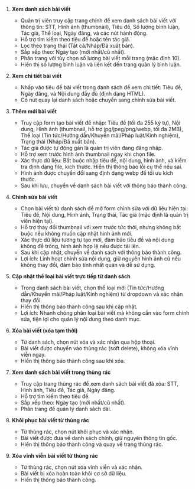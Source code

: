 1. **Xem danh sách bài viết**

    - Quản trị viên truy cập trang chính để xem danh sách bài viết với thông tin: STT, Hình ảnh (thumbnail), Tiêu đề, Số lượng bình luận, Tác giả, Thể loại, Ngày đăng, và các nút hành động.
    - Hỗ trợ tìm kiếm theo tiêu đề hoặc tên tác giả.
    - Lọc theo trạng thái (Tất cả/Nháp/Đã xuất bản).
    - Sắp xếp theo: Ngày tạo (mới nhất/cũ nhất).
    - Phân trang với tùy chọn số lượng bài viết mỗi trang (mặc định 10).
    - Hiển thị số lượng bình luận và liên kết đến trang quản lý bình luận.

2. **Xem chi tiết bài viết**

    - Nhấp vào tiêu đề bài viết trong danh sách để xem chi tiết: Tiêu đề, Ngày đăng, và Nội dung đầy đủ (định dạng HTML).
    - Có nút quay lại danh sách hoặc chuyển sang chỉnh sửa bài viết.

3. **Thêm mới bài viết**

    - Truy cập form tạo bài viết để nhập: Tiêu đề (tối đa 255 ký tự), Nội dung, Hình ảnh (thumbnail, hỗ trợ jpg/jpeg/png/webp, tối đa 2MB), Thể loại (Tin tức/Hướng dẫn/Khuyến mãi/Pháp luật/Kinh nghiệm), Trạng thái (Nháp/Đã xuất bản).
    - Tác giả được tự động gán là quản trị viên đang đăng nhập.
    - Hỗ trợ xem trước hình ảnh thumbnail ngay khi chọn file.
    - Xác thực dữ liệu: Bắt buộc nhập tiêu đề, nội dung, hình ảnh, và kiểm tra định dạng file, kích thước. Hiển thị thông báo lỗi cụ thể nếu sai.
    - Hình ảnh được chuyển đổi sang định dạng webp để tối ưu kích thước.
    - Sau khi lưu, chuyển về danh sách bài viết với thông báo thành công.

4. **Chỉnh sửa bài viết**

    - Chọn bài viết từ danh sách để mở form chỉnh sửa với dữ liệu hiện tại: Tiêu đề, Nội dung, Hình ảnh, Trạng thái, Tác giả (mặc định là quản trị viên hiện tại).
    - Hỗ trợ thay đổi thumbnail với xem trước tức thời, nhưng không bắt buộc nếu không muốn cập nhật hình ảnh mới.
    - Xác thực dữ liệu tương tự tạo mới, đảm bảo tiêu đề và nội dung không để trống, hình ảnh hợp lệ nếu được tải lên.
    - Sau khi cập nhật, chuyển về danh sách với thông báo thành công.
    - Lợi ích: Linh hoạt chỉnh sửa nội dung, giữ nguyên hình ảnh cũ nếu không thay đổi, đảm bảo tính nhất quán và dễ sử dụng.

5. **Cập nhật thể loại bài viết trực tiếp từ danh sách**

    - Trong danh sách bài viết, chọn thể loại mới (Tin tức/Hướng dẫn/Khuyến mãi/Pháp luật/Kinh nghiệm) từ dropdown và xác nhận thay đổi.
    - Hiển thị thông báo thành công sau khi cập nhật.
    - Lợi ích: Nhanh chóng phân loại bài viết mà không cần vào form chỉnh sửa, tiện lợi cho quản lý nội dung theo danh mục.

6. **Xóa bài viết (xóa tạm thời)**

    - Từ danh sách, chọn nút xóa và xác nhận qua hộp thoại.
    - Bài viết được chuyển vào thùng rác (soft delete), không xóa vĩnh viễn ngay.
    - Hiển thị thông báo thành công sau khi xóa.

7. **Xem danh sách bài viết trong thùng rác**

    - Truy cập trang thùng rác để xem danh sách bài viết đã xóa: STT, Hình ảnh, Tiêu đề, Tác giả, Ngày đăng.
    - Hỗ trợ tìm kiếm theo tiêu đề.
    - Sắp xếp theo: Ngày tạo (mới nhất/cũ nhất).
    - Phân trang để quản lý danh sách dài.

8. **Khôi phục bài viết từ thùng rác**

    - Từ thùng rác, chọn nút khôi phục và xác nhận.
    - Bài viết được đưa về danh sách chính, giữ nguyên thông tin gốc.
    - Hiển thị thông báo thành công và quay về trang thùng rác.

9. **Xóa vĩnh viễn bài viết từ thùng rác**
    - Từ thùng rác, chọn nút xóa vĩnh viễn và xác nhận.
    - Bài viết bị xóa hoàn toàn khỏi cơ sở dữ liệu.
    - Hiển thị thông báo thành công.
